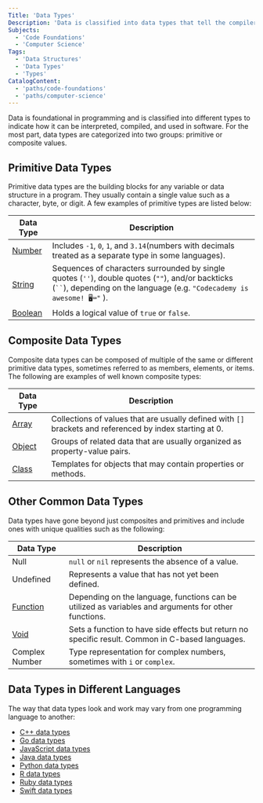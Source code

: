 ```yaml
---
Title: 'Data Types'
Description: 'Data is classified into data types that tell the compiler how the data is intended to be used.'
Subjects:
  - 'Code Foundations'
  - 'Computer Science'
Tags:
  - 'Data Structures'
  - 'Data Types'
  - 'Types'
CatalogContent:
  - 'paths/code-foundations'
  - 'paths/computer-science'
---
```


Data is foundational in programming and is classified into different types to indicate how it can be interpreted, compiled, and used in software. For the most part, data types are categorized into two groups: primitive or composite values.

## Primitive Data Types

Primitive data types are the building blocks for any variable or data structure in a program. They usually contain a single value such as a character, byte, or digit. A few examples of primitive types are listed below:

<!-- prettier-ignore -->
| Data Type | Description |
| --- | --- |
| [Number](https://www.codecademy.com/resources/docs/general/number) | Includes `-1`, `0`, `1`, and `3.14`(numbers with decimals treated as a separate type in some languages). |
| [String](https://www.codecademy.com/resources/docs/general/string) | Sequences of characters surrounded by single quotes (`''`), double quotes (`""`), and/or backticks (` `` `), depending on the language (e.g. `"Codecademy is awesome! 🖥️⌨️"` ). |
| [Boolean](https://www.codecademy.com/resources/docs/general/boolean) | Holds a logical value of `true` or `false`. |

## Composite Data Types

Composite data types can be composed of multiple of the same or different primitive data types, sometimes referred to as members, elements, or items. The following are examples of well known composite types:

<!-- prettier-ignore -->
| Data Type | Description |
| --- | --- |
| [Array](https://www.codecademy.com/resources/docs/general/array) | Collections of values that are usually defined with `[]` brackets and referenced by index starting at 0. |
| [Object](https://www.codecademy.com/resources/docs/general/object) | Groups of related data that are usually organized as property-value pairs. |
| [Class](https://www.codecademy.com/resources/docs/general/class) | Templates for objects that may contain properties or methods. |

## Other Common Data Types

Data types have gone beyond just composites and primitives and include ones with unique qualities such as the following:

<!-- prettier-ignore -->
| Data Type | Description |
| --- | --- |
| Null | `null` or `nil` represents the absence of a value. |
| Undefined | Represents a value that has not yet been defined. |
| [Function](https://www.codecademy.com/resources/docs/general/function) | Depending on the language, functions can be utilized as variables and arguments for other functions. |
| [Void](https://www.codecademy.com/resources/docs/general/void) | Sets a function to have side effects but return no specific result. Common in C-based languages. |
| Complex Number | Type representation for complex numbers, sometimes with `i` or `complex`. |

## Data Types in Different Languages

The way that data types look and work may vary from one programming language to another:

- [C++ data types](https://www.codecademy.com/resources/docs/cpp/data-types)
- [Go data types](https://www.codecademy.com/resources/docs/go/data-types)
- [JavaScript data types](https://www.codecademy.com/resources/docs/javascript/data-types)
- [Java data types](https://www.codecademy.com/resources/docs/java/data-types)
- [Python data types](https://www.codecademy.com/resources/docs/python/data-types)
- [R data types](https://www.codecademy.com/resources/docs/r/data-types)
- [Ruby data types](https://www.codecademy.com/resources/docs/ruby/data-types)
- [Swift data types](https://www.codecademy.com/resources/docs/swift/data-types)
